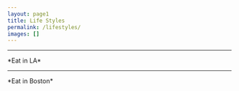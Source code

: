```yaml
---
layout: page1
title: Life Styles
permalink: /lifestyles/
images: []
---
```

***


[//]: # (![]&#40;{{site.baseurl}}/images/l2.jpg&#41;)

[//]: # (*Eat in LA*)


<div class="yy">
  <div class="container">
    <div class="row">
      <div class="col col-7 col-t-14">
        <div class="hero__image">
          <img src="{{site.baseurl}}/images/l1.jpg" alt="">
        </div>
      </div>
        *Eat in LA*
      <div class="col col-7 col-t-14">
        <div class="hero__image">
          <img src="{{site.baseurl}}/images/l2.jpg" alt="">
        </div>
      </div>
    </div>
  </div>
</div>


***

<div class="yy">
  <div class="container">
    <div class="row">
      <div class="col col-6 col-t-12">
        <div class="hero__image">
          <img src="{{site.baseurl}}/images/l3.jpg" alt="">
        </div>
      </div>
        *Eat in Boston*
      <div class="col col-6 col-t-12">
        <div class="hero__image">
          <img src="{{site.baseurl}}/images/l5.jpg" alt="">
        </div>
      </div>
    </div>
  </div>
</div>